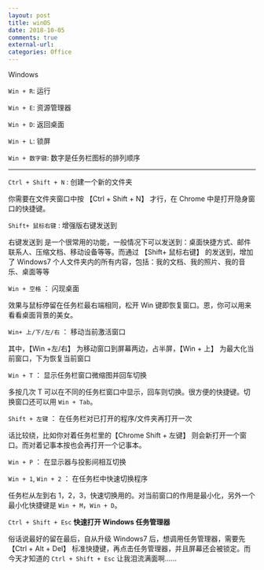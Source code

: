 ```yaml
---
layout: post
title: winOS
date: 2018-10-05
comments: true
external-url:
categories: Office
---
```


Windows

`Win + R`:  运行

`Win + E`:  资源管理器

`Win + D`:  返回桌面

`Win + L`:  锁屏

`Win + 数字键`: 数字是任务栏图标的排列顺序

---

`Ctrl + Shift + N` : 创建一个新的文件夹

你需要在文件夹窗口中按 【Ctrl + Shift + N】 才行，在 Chrome 中是打开隐身窗口的快捷键。

`Shift+ 鼠标右键` : 增强版右键发送到

右键发送到 是一个很常用的功能，一般情况下可以发送到：桌面快捷方式、邮件联系人、压缩文档、移动设备等等。而通过 【Shift+ 鼠标右键】 的发送到，增加了 Windows7 个人文件夹内的所有内容，包括：我的文档、我的照片、我的音乐、桌面等等

`Win + 空格` ： 闪现桌面

效果与鼠标停留在任务栏最右端相同，松开 Win 键即恢复窗口。恩，你可以用来看看桌面背景的美女。

`Win+ 上/下/左/右` ： 移动当前激活窗口

其中，【Win +左/右】 为移动窗口到屏幕两边，占半屏，【Win + 上】 为最大化当前窗口，下为恢复当前窗口

`Win + T` ： 显示任务栏窗口微缩图并回车切换

多按几次 T 可以在不同的任务栏窗口中显示，回车则切换。很方便的快捷键。切换窗口还可以用 `Win + Tab`。

`Shift + 左键` ： 在任务栏对已打开的程序/文件夹再打开一次

话比较绕，比如你对着任务栏里的【Chrome Shift + 左键】 则会新打开一个窗口。而对着记事本按也会再打开一个记事本。


`Win + P` ： 在显示器与投影间相互切换

`Win + 1`, `Win + 2` ： 在任务栏中快速切换程序

任务栏从左到右 1，2，3，快速切换用的。对当前窗口的作用是最小化，另外一个最小化快捷键是 `Win + M`，`Win + D`。

`Ctrl + Shift + Esc` **快速打开 Windows 任务管理器**

俗话说最好的留在最后，自从升级 Windows7 后，想调用任务管理器，需要先 【Ctrl + Alt + Del】 标准快捷键，再点击任务管理器，并且屏幕还会被锁定。而今天才知道的 `Ctrl + Shift + Esc` 让我泪流满面啊......

